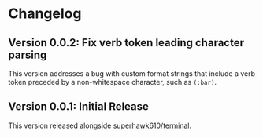 # Changelog

## Version 0.0.2: Fix verb token leading character parsing

This version addresses a bug with custom format strings that include a verb token preceded
by a non-whitespace character, such as `(:bar)`.

## Version 0.0.1: Initial Release

This version released alongside [superhawk610/terminal](https://github.com/superhawk610/terminal).
